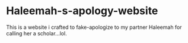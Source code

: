 # Haleemah-s-apology-website
This is a website i crafted to fake-apologize to my partner Haleemah for calling her a scholar...lol.
